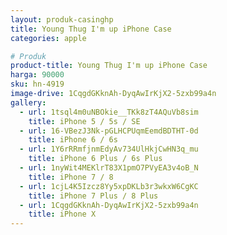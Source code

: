 ```yaml
---
layout: produk-casinghp
title: Young Thug I'm up iPhone Case
categories: apple

# Produk
product-title: Young Thug I'm up iPhone Case
harga: 90000
sku: hn-4919
image-drive: 1CqgdGKknAh-DyqAwIrKjX2-5zxb99a4n
gallery:
  - url: 1tsql4m0uNBOkie__TKk8zT4AQuVb8sim
    title: iPhone 5 / 5s / SE
  - url: 16-VBezJ3Nk-pGLHCPUqmEemdBDTHT-0d
    title: iPhone 6 / 6s
  - url: 1Y6rRRmfjnmEdyAv734UlHkjCwHN3q_mu
    title: iPhone 6 Plus / 6s Plus
  - url: 1nyWit4MEKlrT83X1pmO7PVyEA3v4oB_N
    title: iPhone 7 / 8
  - url: 1cjL4K5Izcz8Yy5xpDKLb3r3wkxW6CgKC
    title: iPhone 7 Plus / 8 Plus
  - url: 1CqgdGKknAh-DyqAwIrKjX2-5zxb99a4n
    title: iPhone X
---
```

